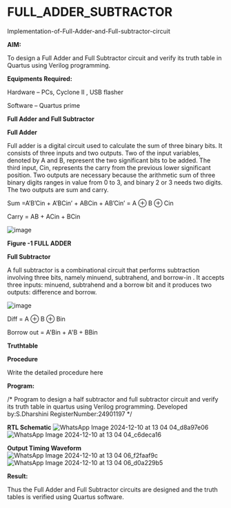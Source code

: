 # FULL_ADDER_SUBTRACTOR

Implementation-of-Full-Adder-and-Full-subtractor-circuit

**AIM:**

To design a Full Adder and Full Subtractor circuit and verify its truth table in Quartus using Verilog programming.

**Equipments Required:**

Hardware – PCs, Cyclone II , USB flasher

Software – Quartus prime

**Full Adder and Full Subtractor**

**Full Adder**

Full adder is a digital circuit used to calculate the sum of three binary bits. It consists of three inputs and two outputs. Two of the input variables, denoted by A and B, represent the two significant bits to be added. The third input, Cin, represents the carry from the previous lower significant position. Two outputs are necessary because the arithmetic sum of three binary digits ranges in value from 0 to 3, and binary 2 or 3 needs two digits. The two outputs are sum and carry.

Sum =A’B’Cin + A’BCin’ + ABCin + AB’Cin’ = A ⊕ B ⊕ Cin 

Carry = AB + ACin + BCin

![image](https://github.com/naavaneetha/FULL_ADDER_SUBTRACTOR/assets/154305477/0f30ba51-5ffb-4198-845f-18e054f675e7)

**Figure -1 FULL ADDER**

**Full Subtractor**

A full subtractor is a combinational circuit that performs subtraction involving three bits, namely minuend, subtrahend, and borrow-in . It accepts three inputs: minuend, subtrahend and a borrow bit and it produces two outputs: difference and borrow.

![image](https://github.com/naavaneetha/FULL_ADDER_SUBTRACTOR/assets/154305477/02b24f51-ab51-4304-9ad6-7b81ffc1ead5)

Diff = A ⊕ B ⊕ Bin 

Borrow out = A'Bin + A'B + BBin

**Truthtable**

**Procedure**

Write the detailed procedure here

**Program:**

/* Program to design a half subtractor and full subtractor circuit and verify its truth table in quartus using Verilog programming.
Developed by:S.Dharshini
RegisterNumber:24901197
*/

**RTL Schematic**
![WhatsApp Image 2024-12-10 at 13 04 04_d8a97e06](https://github.com/user-attachments/assets/5ef05179-f21d-49ae-a048-2044e3c07f7b)
![WhatsApp Image 2024-12-10 at 13 04 04_c6deca16](https://github.com/user-attachments/assets/697de1fb-9282-45f7-bf28-4287809b1ff8)




**Output Timing Waveform**
![WhatsApp Image 2024-12-10 at 13 04 06_f2faaf9c](https://github.com/user-attachments/assets/61126a7c-a2b4-4c2d-905c-ebfc5ea808c0)
![WhatsApp Image 2024-12-10 at 13 04 06_d0a229b5](https://github.com/user-attachments/assets/64757eea-0540-45ee-b8fb-db7cdebf876f)



**Result:**

Thus the Full Adder and Full Subtractor circuits are designed and the truth tables is verified using Quartus software.



